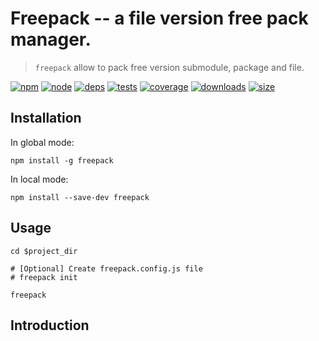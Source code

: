 # Freepack -- a file version free pack manager.
> `freepack` allow to pack free version submodule, package and file.

[![npm][npm]][npm-url]
[![node][node]][node-url]
[![deps][deps]][deps-url]
[![tests][tests]][tests-url]
[![coverage][cover]][cover-url]
[![downloads][downloads]][downloads-url]
[![size][size]][size-url]


## Installation
In global mode:

`npm install -g freepack`

In local mode:

`npm install --save-dev freepack`


## Usage
```shell
cd $project_dir

# [Optional] Create freepack.config.js file
# freepack init

freepack
```

## Introduction




[npm]: https://img.shields.io/npm/v/freepack.svg
[npm-url]: https://npmjs.com/package/freepack

[node]: https://img.shields.io/node/v/freepack.svg
[node-url]: https://nodejs.org

[deps]: https://img.shields.io/david/xgfe/freepack.svg
[deps-url]: https://david-dm.org/xgfe/freepack

[tests]: https://img.shields.io/travis/xgfe/freepack/master.svg
[tests-url]: https://travis-ci.org/xgfe/freepack

[cover]: https://img.shields.io/coveralls/xgfe/freepack.svg
[cover-url]: https://coveralls.io/github/xgfe/freepack

[size]: https://packagephobia.now.sh/badge?p=freepack
[size-url]: https://packagephobia.now.sh/result?p=freepack

[downloads]: https://img.shields.io/npm/dm/freepack.svg
[downloads-url]: https://npmcharts.com/compare/freepack?minimal=true

